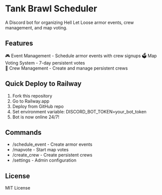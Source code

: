 # Tank Brawl Scheduler

A Discord bot for organizing Hell Let Loose armor events, crew management, and map voting.

## Features

🎮 Event Management - Schedule armor events with crew signups
🗳️ Map Voting System - 7-day persistent votes  
👥 Crew Management - Create and manage persistent crews

## Quick Deploy to Railway

1. Fork this repository
2. Go to Railway.app
3. Deploy from GitHub repo
4. Set environment variable: DISCORD_BOT_TOKEN=your_bot_token
5. Bot is now online 24/7!

## Commands

- /schedule_event - Create armor events
- /mapvote - Start map votes  
- /create_crew - Create persistent crews
- /settings - Admin configuration

## License

MIT License
